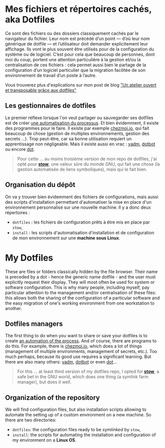 # Mes fichiers et répertoires cachés, aka Dotfiles

Ce sont des fichiers ou des dossiers classiquement cachés par le navigateur du fichier. Leur nom est précédé d’un point — d’où leur nom générique de dotfile — et l’utilisateur doit demander explicitement leur affichage. Ils vont le plus souvent être utilisés pour de la configuration du système ou de logiciel. C’est pour cela que beaucoup de personnes, dont moi du coup, portent une attention particulière à la gestion et/ou la centralisation de ces fichiers : cela permet aussi bien le partage de la configuration d’un logiciel particulier que la migration facilitée de son environnement de travail d’un poste à l’autre.

Vous trouverez plus d'explications sur mon post de blog ["Un atelier ouvert et transposable grâce aux dotfiles"](https://alexisjanvier.net/blog/un-terminal-transposable-grace-aux-dotfiles/)

## Les gestionnaires de dotfiles

Le premier réflexe lorsque l'on veut partager ou sauvegarder ses dotfiles est de créer [une automatisation du processus](https://www.freecodecamp.org/news/build-your-own-dotfiles-manager-from-scratch/). Et bien évidemment, il existe des programmes pour le faire. Il existe par exemple [chezmoi.io](https://www.chezmoi.io/), qui fait beaucoup de chose (gestion de multiples environnements, gestion des secrets ...). Trop peut-être, car sa bonne utilisation requiert un apprentissage non négligeable. Mais il existe aussi en vrac : [yadm](https://yadm.io/), [dotbot](https://github.com/anishathalye/dotbot) ou encore [dot](https://github.com/sds/dot).

> Pour cette ... au moins troisiéme version de mon repo de dotfiles, j'ai opté pour **[stow](https://www.gnu.org/software/stow/)**, une valeur sûre du monde GNU, qui fait une chose (la gestion automatisée de liens symboliques), mais qui le fait bien.

## Organisation du dépôt

On va y trouver bien évidemment des fichiers de configurations, mais aussi des scripts d'installation permettant d'automatiser la mise en place d'un environnement personnalisé sur une nouvelle machine. Il y a donc deux répertoires :

* `dotfiles` : les fichiers de configuration prêts à être mis en place par `stow`,
* `install` : les scripts d'automatisation d'installation et de configuration de mon environnement sur une **machine sous Linux**.

# My Dotfiles

These are files or folders classically hidden by the file browser. Their name is preceded by a dot - hence the generic name dotfile - and the user must explicitly request their display. They will most often be used for system or software configuration. This is why many people, including myself, pay particular attention to the management and/or centralisation of these files: this allows both the sharing of the configuration of a particular software and the easy migration of one's working environment from one workstation to another.

## Dotfiles managers

The first thing to do when you want to share or save your dotfiles is to create [an automation of the process](https://www.freecodecamp.org/news/build-your-own-dotfiles-manager-from-scratch/). And of course, there are programs to do this. For example, there is [chezmoi.io](https://www.chezmoi.io/), which does a lot of things (management of multiple environments, management of secrets, etc.). Too much perhaps, because its good use requires a significant learning. But there are also many others: [yadm](https://yadm.io/), [dotbot](https://github.com/anishathalye/dotbot) or even [dot](https://github.com/sds/dot)...

> For this ... at least third version of my dotfiles repo, I opted for **[stow](https://www.gnu.org/software/stow/)**, a safe bet in the GNU world, which does one thing (a symlink farm manager), but does it well.

## Organization of the repository

We will find configuration files, but also installation scripts allowing to automate the setting up of a custom environment on a new machine. So there are two directories:

* `dotfiles`: the configuration files ready to be *symlinked* by `stow`,
* `install`: the scripts for automating the installation and configuration of my environment on a **Linux OS**.
